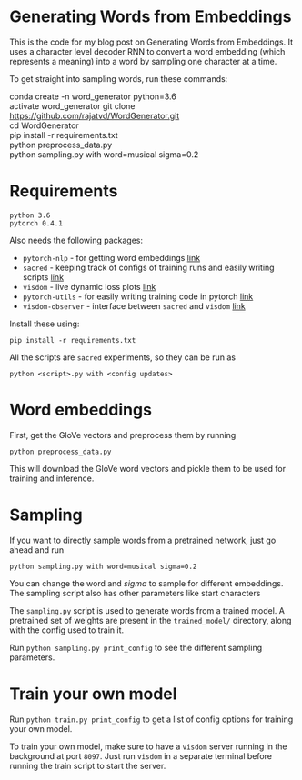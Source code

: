 # Generating Words from Embeddings
This is the code for my blog post on Generating Words from Embeddings. It uses a character level decoder RNN to convert a word embedding (which represents a meaning) into a word by sampling one character at a time.

To get straight into sampling words, run these commands:

  conda create -n word_generator python=3.6  
  activate word_generator
  git clone https://github.com/rajatvd/WordGenerator.git  
  cd WordGenerator  
  pip install -r requirements.txt   
  python preprocess_data.py  
  python sampling.py with word=musical sigma=0.2  

# Requirements
`python 3.6`  
`pytorch 0.4.1`

Also needs the following packages:  
* `pytorch-nlp` - for getting word embeddings [link](https://github.com/PetrochukM/PyTorch-NLP)
* `sacred` - keeping track of configs of training runs and easily writing scripts [link](https://github.com/IDSIA/sacred)
* `visdom` - live dynamic loss plots [link](https://github.com/facebookresearch/visdom)
* `pytorch-utils` - for easily writing training code in pytorch [link](https://github.com/rajatvd/PytorchUtils)
* `visdom-observer` - interface between `sacred` and `visdom` [link](https://github.com/rajatvd/VisdomObserver)

Install these using:

`pip install -r requirements.txt`

All the scripts are `sacred` experiments, so they can be run as

`python <script>.py with <config updates>`

# Word embeddings

First, get the GloVe vectors and preprocess them by running

`python preprocess_data.py`

This will download the GloVe word vectors and pickle them to be used for training and inference.

# Sampling
If you want to directly sample words from a pretrained network, just go ahead and run

`python sampling.py with word=musical sigma=0.2`

You can change the word and _sigma_ to sample for different embeddings. The sampling script also has other parameters like start characters

The `sampling.py` script is used to generate words from a trained model. A pretrained set of weights are present in the `trained_model/` directory, along with the config used to train it.

Run `python sampling.py print_config` to see the different sampling parameters.

# Train your own model
Run `python train.py print_config` to get a list of config options for training your own model.

To train your own model, make sure to have a `visdom` server running in the background at port `8097`. Just run `visdom` in a separate terminal before running the train script to start the server.






